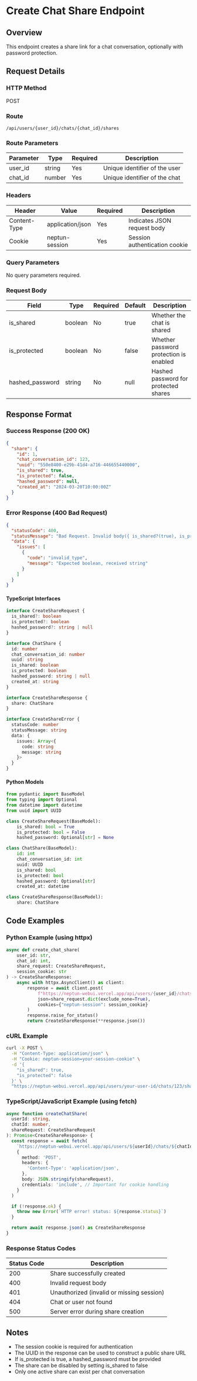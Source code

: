 # Create Chat Share Endpoint

## Overview

This endpoint creates a share link for a chat conversation, optionally with password protection.

## Request Details

### HTTP Method

POST

### Route

`/api/users/{user_id}/chats/{chat_id}/shares`

### Route Parameters

| Parameter | Type   | Required | Description                   |
| --------- | ------ | -------- | ----------------------------- |
| user_id   | string | Yes      | Unique identifier of the user |
| chat_id   | number | Yes      | Unique identifier of the chat |

### Headers

| Header       | Value            | Required | Description                   |
| ------------ | ---------------- | -------- | ----------------------------- |
| Content-Type | application/json | Yes      | Indicates JSON request body   |
| Cookie       | neptun-session   | Yes      | Session authentication cookie |

### Query Parameters

No query parameters required.

### Request Body

| Field           | Type    | Required | Default | Description                            |
| --------------- | ------- | -------- | ------- | -------------------------------------- |
| is_shared       | boolean | No       | true    | Whether the chat is shared             |
| is_protected    | boolean | No       | false   | Whether password protection is enabled |
| hashed_password | string  | No       | null    | Hashed password for protected shares   |

## Response Format

### Success Response (200 OK)

```json
{
  "share": {
    "id": 1,
    "chat_conversation_id": 123,
    "uuid": "550e8400-e29b-41d4-a716-446655440000",
    "is_shared": true,
    "is_protected": false,
    "hashed_password": null,
    "created_at": "2024-03-20T10:00:00Z"
  }
}
```

### Error Response (400 Bad Request)

```json
{
  "statusCode": 400,
  "statusMessage": "Bad Request. Invalid body({ is_shared?(true), is_protected?(false), hashed_password?(null) }).",
  "data": {
    "issues": [
      {
        "code": "invalid_type",
        "message": "Expected boolean, received string"
      }
    ]
  }
}
```

#### TypeScript Interfaces

```typescript
interface CreateShareRequest {
  is_shared?: boolean
  is_protected?: boolean
  hashed_password?: string | null
}

interface ChatShare {
  id: number
  chat_conversation_id: number
  uuid: string
  is_shared: boolean
  is_protected: boolean
  hashed_password: string | null
  created_at: string
}

interface CreateShareResponse {
  share: ChatShare
}

interface CreateShareError {
  statusCode: number
  statusMessage: string
  data: {
    issues: Array<{
      code: string
      message: string
    }>
  }
}
```

#### Python Models

```python
from pydantic import BaseModel
from typing import Optional
from datetime import datetime
from uuid import UUID

class CreateShareRequest(BaseModel):
    is_shared: bool = True
    is_protected: bool = False
    hashed_password: Optional[str] = None

class ChatShare(BaseModel):
    id: int
    chat_conversation_id: int
    uuid: UUID
    is_shared: bool
    is_protected: bool
    hashed_password: Optional[str]
    created_at: datetime

class CreateShareResponse(BaseModel):
    share: ChatShare
```

## Code Examples

### Python Example (using httpx)

```python
async def create_chat_share(
    user_id: str,
    chat_id: int,
    share_request: CreateShareRequest,
    session_cookie: str
) -> CreateShareResponse:
    async with httpx.AsyncClient() as client:
        response = await client.post(
            f"https://neptun-webui.vercel.app/api/users/{user_id}/chats/{chat_id}/shares",
            json=share_request.dict(exclude_none=True),
            cookies={"neptun-session": session_cookie}
        )
        response.raise_for_status()
        return CreateShareResponse(**response.json())
```

### cURL Example

```bash
curl -X POST \
  -H "Content-Type: application/json" \
  -H "Cookie: neptun-session=your-session-cookie" \
  -d '{
    "is_shared": true,
    "is_protected": false
  }' \
  "https://neptun-webui.vercel.app/api/users/your-user-id/chats/123/shares"
```

### TypeScript/JavaScript Example (using fetch)

```typescript
async function createChatShare(
  userId: string,
  chatId: number,
  shareRequest: CreateShareRequest
): Promise<CreateShareResponse> {
  const response = await fetch(
    `https://neptun-webui.vercel.app/api/users/${userId}/chats/${chatId}/shares`,
    {
      method: 'POST',
      headers: {
        'Content-Type': 'application/json',
      },
      body: JSON.stringify(shareRequest),
      credentials: 'include', // Important for cookie handling
    }
  )

  if (!response.ok) {
    throw new Error(`HTTP error! status: ${response.status}`)
  }

  return await response.json() as CreateShareResponse
}
```

### Response Status Codes

| Status Code | Description                               |
| ----------- | ----------------------------------------- |
| 200         | Share successfully created                |
| 400         | Invalid request body                      |
| 401         | Unauthorized (invalid or missing session) |
| 404         | Chat or user not found                    |
| 500         | Server error during share creation        |

## Notes

- The session cookie is required for authentication
- The UUID in the response can be used to construct a public share URL
- If is_protected is true, a hashed_password must be provided
- The share can be disabled by setting is_shared to false
- Only one active share can exist per chat conversation
